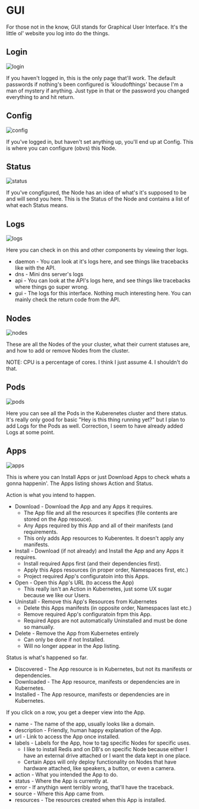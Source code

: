 # GUI

For those not in the know, GUI stands for Graphical User Interface.
It's the little ol' website you log into do the things.

## Login

![login](img/login.png)

If you haven't logged in, this is the only page that'll work. 
The default passwords if nothing's been configured is 'kloudofthings' because I'm a man of mystery if anything. 
Just type in that or the password you changed everything to and hit return.

## Config

![config](img/config.png)

If you've logged in, but haven't set anything up, you'll end up at Config.
This is where you can configure (obvs) this Node. 

## Status

![status](img/status.png)

If you've congfigured, the Node has an idea of what's it's supposed to be and will send you here. 
This is the Status of the Node and contains a list of what each Status means.

## Logs

![logs](img/logs.png)

Here you can check in on this and other components by viewing ther logs.
- daemon - You can look at it's logs here, and see things like tracebacks like with the API.
- dns - Mini dns server's logs
- api - You can look at the API's logs here, and see things like tracebacks where things go super wrong.
- gui - The logs for this interface.  Nothing much interesting here. You can  mainly check the return code from the API.

## Nodes

![nodes](img/nodes.png)

These are all the Nodes of the your cluster, what their current statuses are, and how to add or remove Nodes from the cluster. 

NOTE: CPU is a percentage of cores.  I think I just assume 4.  I shouldn't do that. 

## Pods

![pods](img/pods.png)

Here you can see all the Pods in the Kuberenetes cluster and there status.
It's really only good for basic "Hey is this thing running yet?" but I plan to add Logs for the Pods as well. Correction, I seem to have already added Logs at some point. 

## Apps

![apps](img/apps.png)

This is where you can Install Apps or just Download Apps to check whats a gonna happenin'.
The Apps listing shows Action and Status.

Action is what you intend to happen.

- Download - Download the App and any Apps it requires. 
  - The App file and all the resources it specifies (file contents are stored on the App resouce).
  - Any Apps required by this App and all of their manifests (and requirements.
  - This only adds App resources to Kuberentes. It doesn't apply any manifests.
- Install - Download (if not already) and Install the App and any Apps it requires. 
  - Install required Apps first (and their dependencies first).
  - Apply this Apps resources (in proper order, Namespaces first, etc.)
  - Project required App's configuratoin into this Apps.
- Open - Open this App's URL (to access the App)
  - This really isn't an Action in Kubernetes, just some UX sugar because we like our Users.
- Uninstall - Remove this App's Resources from Kubernetes
  - Delete this Apps manifests (in opposite order, Namespaces last etc.)
  - Remove required App's configuratoin frpm this App.
  - Required Apps are not automatically Uninstalled and must be done so manually.
- Delete - Remove the App from Kubernetes entirely
  - Can only be done if not Installed.
  - Will no longer appear in the App listing.

Status is what's happened so far. 
- Discovered - The App resource is in Kubernetes, but not its manifests or dependencies.
- Downloaded - The App resource, manifests or dependencies are in Kubernetes.
- Installed - The App resource, manifests or dependencies are in Kubernetes.

If you click on a row, you get a deeper view into the App. 
- name - The name of the app, usually looks like a domain.
- description - Friendly, human happy explanation of the App.
- url - Link to access the App once installed.
- labels - Labels for the App, how to tag specific Nodes for specific uses.
  - I like to install Redis and on DB's on specific Node because either I have an external drive attached or I want the data kept in one place.
  - Certain Apps will only deploy functionality on Nodes that have hardware attached, like speakers, a button, or even a camera.
- action - What you intended the App to do.
- status - Where the App is currently at.
- error - If anythign went terribly wrong, that'll have the traceback.
- source - Where this App came from.
- resources - Tbe resources created when this App is installed.
